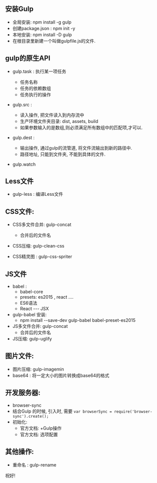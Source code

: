 ## 安装Gulp

- 全局安装: npm install -g  gulp  
- 创建package.json : npm init -y
- 本地安装: npm install -D gulp
- 在根目录里新建一个叫做gulpfile.js的文件. 

## gulp的原生API
- gulp.task : 执行某一项任务
	- 任务名称
	- 任务的依赖数组
	- 任务执行的操作 

- gulp.src :
	- 读入操作, 把文件读入到内存流中
	- 生产环境文件夹目录: dist,  assets, build 
	- 如果参数输入的是数组,则必须满足所有数组中的匹配项,才可以. 

- gulp.dest :  
	- 输出操作, 通过gulp的流管道, 将文件流输出到新的路径中.  
	- 路径地址, 只能到文件夹, 不能到具体的文件.
- gulp.watch

## Less文件
- gulp-less  :  编译Less文件


## CSS文件: 

- CSS多文件合并:  gulp-concat
	- 合并后的文件名
- CSS压缩:  gulp-clean-css

- CSS精灵图 : gulp-css-spriter

## JS文件
- babel : 
	- babel-core
	- presets: es2015 , react ....
	- ES6语法
	- React --- JSX
- gulp-babel 安装: 
	- npm install --save-dev gulp-babel babel-preset-es2015
- JS多文件合并:  gulp-concat
	- 合并后的文件名
- JS压缩: gulp-uglify

## 图片文件: 
- 图片压缩: gulp-imagemin
- base64 : 将一定大小的图片转换成base64的格式


## 开发服务器: 
- browser-sync
- 结合Gulp 的时候, 引入时, 需要
`var browserSync = require('browser-sync').create();` 
- 初始化: 
	- 官方文档: +Gulp操作
	- 官方文档: 选项配置


## 其他操作: 
- 重命名 : gulp-rename


祝好! 
